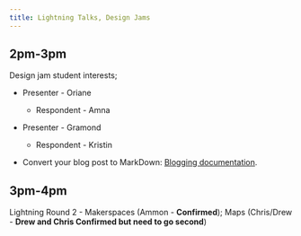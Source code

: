 ```yaml
---
title: Lightning Talks, Design Jams
---
```


## 2pm-3pm

Design jam student interests;
* Presenter - Oriane
    * Respondent - Amna
* Presenter - Gramond
    * Respondent - Kristin

* Convert your blog post to MarkDown: [Blogging documentation](https://github.com/scholarslab/scholarslab.org/blob/master/docs/authoring-and-editing.md).

## 3pm-4pm
Lightning Round 2 - Makerspaces (Ammon - **Confirmed**); Maps (Chris/Drew - **Drew and Chris Confirmed but need to go second**)